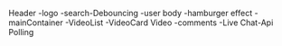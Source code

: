 Header
    -logo
    -search-Debouncing
    -user
body
    -hamburger effect
    -mainContainer
        -VideoList
            -VideoCard
Video
    -comments
    -Live Chat-Api Polling